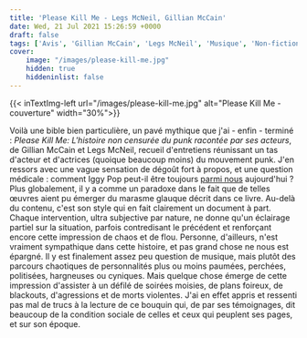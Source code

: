 ```yaml
---
title: 'Please Kill Me - Legs McNeil, Gillian McCain'
date: Wed, 21 Jul 2021 15:26:59 +0000
draft: false
tags: ['Avis', 'Gillian McCain', 'Legs McNeil', 'Musique', 'Non-fiction']
cover: 
    image: "/images/please-kill-me.jpg"
    hidden: true
    hiddeninlist: false
---
```


{{< inTextImg-left url="/images/please-kill-me.jpg" alt="Please Kill Me - couverture" width="30%">}} 

Voilà une bible bien particulière, un pavé mythique que j'ai - enfin - terminé : _Please Kill Me: L'histoire non censurée du punk_ _racontée par ses acteurs_, de Gillian McCain et Legs McNeil, recueil d'entretiens réunissant un tas d'acteur et d'actrices (quoique beaucoup moins) du mouvement punk. J'en ressors avec une vague sensation de dégoût fort à propos, et une question médicale : comment Iggy Pop peut-il être toujours [parmi nous](https://www.youtube.com/watch?v=nJYjgd9r40Q) aujourd'hui ? Plus globalement, il y a comme un paradoxe dans le fait que de telles œuvres aient pu émerger du marasme glauque décrit dans ce livre. Au-delà du contenu, c'est son style qui en fait clairement un document à part. Chaque intervention, ultra subjective par nature, ne donne qu'un éclairage partiel sur la situation, parfois contredisant le précédent et renforçant encore cette impression de chaos et de flou. Personne, d'ailleurs, n'est vraiment sympathique dans cette histoire, et pas grand chose ne nous est épargné. Il y est finalement assez peu question de musique, mais plutôt des parcours chaotiques de personnalités plus ou moins paumées, perchées, politisées, hargneuses ou cyniques. Mais quelque chose émerge de cette impression d'assister à un défilé de soirées moisies, de plans foireux, de blackouts, d'agressions et de morts violentes. J'ai en effet appris et ressenti pas mal de trucs à la lecture de ce bouquin qui, de par ses témoignages, dit beaucoup de la condition sociale de celles et ceux qui peuplent ses pages, et sur son époque.